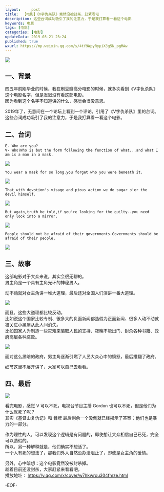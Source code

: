 ```yaml
---   
layout:     post  
title:  【电影】《V字仇杀队》竟然没被封杀，赶紧看吧  
description: 这些台词成功吸引了我的注意力，于是我打算看一看这个电影  
keywords: 电影  
tags: [电影]    
categories: [电影]  
updateData: 2019-03-21 23:24   
published: true 
wxurl: https://mp.weixin.qq.com/s/4tY9WpyRypiX3g5N_pgMAw  
---  
```



![](http://res2019.tiankonguse.com/images/2019/03/move-v-001.png)  


## 一、背景  


四五年前刚毕业的时候，我在刷豆瓣高分电影的时候，就多次看到《V字仇杀队》这个电影名字，但是迟迟没有看这部电影。  
因为看到这个名字不知道讲的什么，感觉会很没意思。  


2019年了，无意间在一个论坛上看到一个评论，引用了《V字仇杀队》里的台词。  
这些台词成功吸引了我的注意力，于是我打算看一看这个电影。  


## 二、台词

```
E- Who are you?  
V- Who?Who is but the form following the function of what...and what I am is a man in a mask.  
```


![](http://res2019.tiankonguse.com/images/2019/03/move-v-002.png)  



```
You wear a mask for so long,you forget who you were beneath it.  
```


![](http://res2019.tiankonguse.com/images/2019/03/move-v-003.png)  



```
That with devotion's visage and pious action we do sugar o'er the devil himself.  
```


![](http://res2019.tiankonguse.com/images/2019/03/move-v-004.png)  


```
But again,truth be told,if you're looking for the guilty..you need only look into a mirror.  
```


![](http://res2019.tiankonguse.com/images/2019/03/move-v-005.png)  


```
People should not be afraid of their governments.Governments should be afraid of their people.  
```


![](http://res2019.tiankonguse.com/images/2019/03/move-v-006.png)  


## 三、故事  


这部电影对于大众来说，其实会很无聊的。  
男主角是一个具有主角光环的神秘男人。  


动不动就对女主角讲一堆大道理，最后还对全国人们演讲一番大道理。  


![](http://res2019.tiankonguse.com/images/2019/03/move-v-007.png)  


而且，这些大道理都比较反动。  
比如说这个国家比较专制、很多大的负面新闻都造假为正面新闻、很多人动不动就被关进小黑屋从此人间消失。  
比如国家人为制造一些灾难来骗取人民的支持、夜晚不能出门、封杀各种书籍、政府高层各种腐败。  


![](http://res2019.tiankonguse.com/images/2019/03/move-v-008.png)  


面对这么黑暗的政府，男主角逐渐引燃了人民大众心中的愤怒，最后推翻了政府。  


细节这里不展开讲了，大家可以自己去看看。  


## 四、最后  


![](http://res2019.tiankonguse.com/images/2019/03/move-v-009.png)  


看完电影，感觉 V 可以不死，电视台节目主播 Gordon 也可以不死，但是他们为什么就死了呢？  
其实《基督山复仇记》和 骨牌 最后剩余一个没倒就已经揭示了答案：他们也是暴力的一部分。  


作为理性的人，可以发现这个逻辑是有问题的，即使想让大众相信自己已死，完全可以造假的。  
所以，另一种解释就是，他们确实不想活了。  
一个人有死的想法了，那我们外人自然没办法阻止了，即使是女主角的爱情。  


另外，心中暗想：这个电影竟然没被封杀掉。  
趁着目前还没封杀，大家赶紧来看看吧。  
播放地址： https://v.qq.com/x/cover/w7hkwrou304fmze.html  




-EOF-  


  
